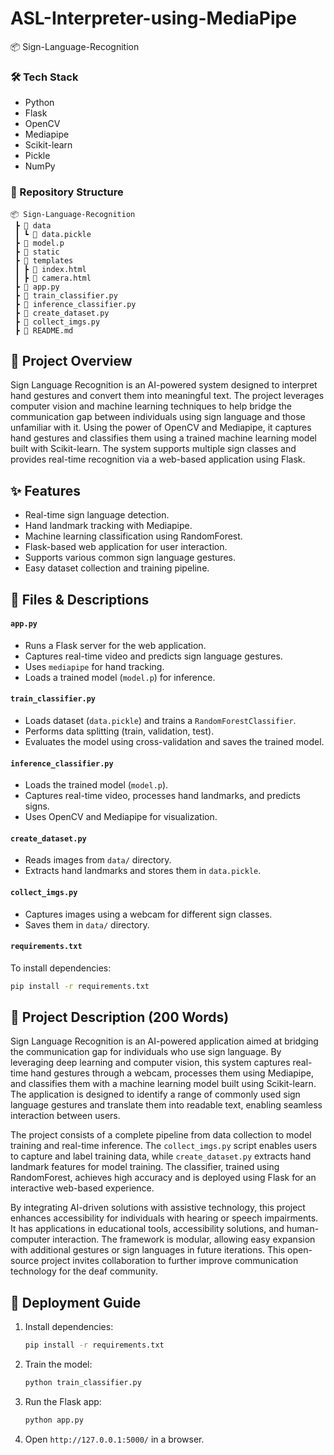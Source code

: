 # ASL-Interpreter-using-MediaPipe
📦 Sign-Language-Recognition

### 🛠 Tech Stack
- Python
- Flask
- OpenCV
- Mediapipe
- Scikit-learn
- Pickle
- NumPy

### 📁 Repository Structure
```
📦 Sign-Language-Recognition
 ┣ 📂 data
 ┃ ┗ 📄 data.pickle
 ┣ 📄 model.p
 ┣ 📂 static
 ┣ 📂 templates
 ┃ ┣ 📄 index.html
 ┃ ┣ 📄 camera.html
 ┣ 📄 app.py
 ┣ 📄 train_classifier.py
 ┣ 📄 inference_classifier.py
 ┣ 📄 create_dataset.py
 ┣ 📄 collect_imgs.py
 ┣ 📄 README.md
```

## 📖 Project Overview
Sign Language Recognition is an AI-powered system designed to interpret hand gestures and convert them into meaningful text. The project leverages computer vision and machine learning techniques to help bridge the communication gap between individuals using sign language and those unfamiliar with it. Using the power of OpenCV and Mediapipe, it captures hand gestures and classifies them using a trained machine learning model built with Scikit-learn. The system supports multiple sign classes and provides real-time recognition via a web-based application using Flask.

## ✨ Features
- Real-time sign language detection.
- Hand landmark tracking with Mediapipe.
- Machine learning classification using RandomForest.
- Flask-based web application for user interaction.
- Supports various common sign language gestures.
- Easy dataset collection and training pipeline.

## 📜 Files & Descriptions

#### **`app.py`**
- Runs a Flask server for the web application.
- Captures real-time video and predicts sign language gestures.
- Uses `mediapipe` for hand tracking.
- Loads a trained model (`model.p`) for inference.

#### **`train_classifier.py`**
- Loads dataset (`data.pickle`) and trains a `RandomForestClassifier`.
- Performs data splitting (train, validation, test).
- Evaluates the model using cross-validation and saves the trained model.

#### **`inference_classifier.py`**
- Loads the trained model (`model.p`).
- Captures real-time video, processes hand landmarks, and predicts signs.
- Uses OpenCV and Mediapipe for visualization.

#### **`create_dataset.py`**
- Reads images from `data/` directory.
- Extracts hand landmarks and stores them in `data.pickle`.

#### **`collect_imgs.py`**
- Captures images using a webcam for different sign classes.
- Saves them in `data/` directory.

#### **`requirements.txt`**
To install dependencies:
```bash
pip install -r requirements.txt
```

## 📜 Project Description (200 Words)
Sign Language Recognition is an AI-powered application aimed at bridging the communication gap for individuals who use sign language. By leveraging deep learning and computer vision, this system captures real-time hand gestures through a webcam, processes them using Mediapipe, and classifies them with a machine learning model built using Scikit-learn. The application is designed to identify a range of commonly used sign language gestures and translate them into readable text, enabling seamless interaction between users.

The project consists of a complete pipeline from data collection to model training and real-time inference. The `collect_imgs.py` script enables users to capture and label training data, while `create_dataset.py` extracts hand landmark features for model training. The classifier, trained using RandomForest, achieves high accuracy and is deployed using Flask for an interactive web-based experience.

By integrating AI-driven solutions with assistive technology, this project enhances accessibility for individuals with hearing or speech impairments. It has applications in educational tools, accessibility solutions, and human-computer interaction. The framework is modular, allowing easy expansion with additional gestures or sign languages in future iterations. This open-source project invites collaboration to further improve communication technology for the deaf community.

## 🚀 Deployment Guide
1. Install dependencies:
   ```bash
   pip install -r requirements.txt
   ```
2. Train the model:
   ```bash
   python train_classifier.py
   ```
3. Run the Flask app:
   ```bash
   python app.py
   ```
4. Open `http://127.0.0.1:5000/` in a browser.
